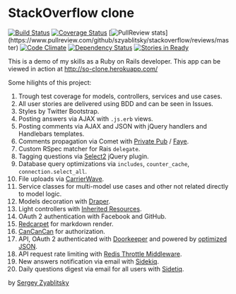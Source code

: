 # StackOverflow clone

[![Build Status](https://travis-ci.org/szyablitsky/stackoverflow.svg?branch=master)](https://travis-ci.org/szyablitsky/stackoverflow)
[![Coverage Status](https://coveralls.io/repos/szyablitsky/stackoverflow/badge.png)](https://coveralls.io/r/szyablitsky/stackoverflow)
[![PullReview stats](https://www.pullreview.com/github/szyablitsky/stackoverflow/badges/master.svg?)](https://www.pullreview.com/github/szyablitsky/stackoverflow/reviews/master)
[![Code Climate](https://codeclimate.com/github/szyablitsky/stackoverflow.png)](https://codeclimate.com/github/szyablitsky/stackoverflow)
[![Dependency Status](https://gemnasium.com/szyablitsky/stackoverflow.svg)](https://gemnasium.com/szyablitsky/stackoverflow)
[![Stories in Ready](https://badge.waffle.io/szyablitsky/stackoverflow.png?label=ready&title=Ready)](https://waffle.io/szyablitsky/stackoverflow)

This is a demo of my skills as a Ruby on Rails developer. This app can be viewed in action at http://so-clone.herokuapp.com/

Some hilights of this project:

1. Trough test coverage for models, controllers, services and use cases.
2. All user stories are delivered using BDD and can be seen in Issues.
3. Styles by Twitter Bootstrap.
4. Posting answers via AJAX with `.js.erb` views.
5. Posting comments via AJAX and JSON with jQuery handlers and Handlebars templates.
6. Comments propagation via Comet with [Private Pub][3] / [Faye][4].
7. Custom RSpec matcher for Rais `delegate`.
8. Tagging questions via [Select2][1] jQuery plugin.
9. Database query optimizations via `includes`, `counter_cache`, `connection.select_all`.
10. File uploads via [CarrierWave][2].
11. Service classes for multi-model use cases and other not related directly to model logic.
12. Models decoration with [Draper][5].
13. Light controllers with [Inherited Resources][6].
14. OAuth 2 authentication with Facebook and GitHub.
15. [Redcarpet][7] for markdown render.
16. [CanCanCan][8] for authorization.
17. API, OAuth 2 authenticated with [Doorkeeper][9] and powered by [optimized JSON][10].
18. API request rate limiting with [Redis Throttle Middleware][11].
19. New answers notification via email with [Sidekiq][12].
20. Daily questions digest via email for all users with [Sidetiq][13].

by [Sergey Zyablitsky](http://finch.pro)

[1]: http://ivaynberg.github.io/select2/
[2]: https://github.com/carrierwaveuploader/carrierwave
[3]: https://github.com/ryanb/private_pub/
[4]: http://faye.jcoglan.com/
[5]: https://github.com/drapergem/draper
[6]: https://github.com/josevalim/inherited_resources
[7]: https://github.com/vmg/redcarpet
[8]: https://github.com/CanCanCommunity/cancancan
[9]: https://github.com/doorkeeper-gem/doorkeeper
[10]: https://github.com/ohler55/oj
[11]: https://github.com/andreareginato/redis-throttle
[12]: https://github.com/mperham/sidekiq
[13]: https://github.com/tobiassvn/sidetiq
